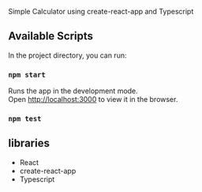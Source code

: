 Simple Calculator using create-react-app and Typescript

## Available Scripts

In the project directory, you can run:

### `npm start`

Runs the app in the development mode.<br />
Open [http://localhost:3000](http://localhost:3000) to view it in the browser.

### `npm test`

## libraries
* React
* create-react-app
* Typescript


